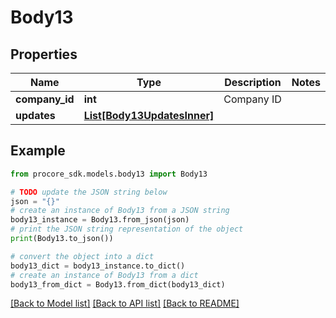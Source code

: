 # Body13


## Properties

Name | Type | Description | Notes
------------ | ------------- | ------------- | -------------
**company_id** | **int** | Company ID | 
**updates** | [**List[Body13UpdatesInner]**](Body13UpdatesInner.md) |  | 

## Example

```python
from procore_sdk.models.body13 import Body13

# TODO update the JSON string below
json = "{}"
# create an instance of Body13 from a JSON string
body13_instance = Body13.from_json(json)
# print the JSON string representation of the object
print(Body13.to_json())

# convert the object into a dict
body13_dict = body13_instance.to_dict()
# create an instance of Body13 from a dict
body13_from_dict = Body13.from_dict(body13_dict)
```
[[Back to Model list]](../README.md#documentation-for-models) [[Back to API list]](../README.md#documentation-for-api-endpoints) [[Back to README]](../README.md)


